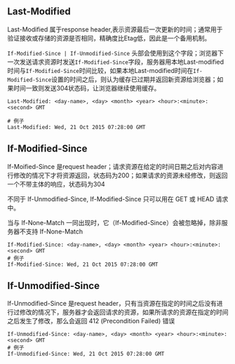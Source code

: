 
## Last-Modified
Last-Modified 属于response header,表示资源最后一次更新的时间；通常用于验证接收或存储的资源是否相同，精确度比Etag低，因此是一个备用机制。


`If-Modified-Since | If-Unmodified-Since` 头部会使用到这个字段；浏览器下一次发送请求资源时发送`If-Modified-Since`字段，服务器用本地Last-modified时间与`If-Modified-Since`时间比较，如果本地Last-modified时间在`If-Modified-Since`设置的时间之后，则认为缓存已过期并返回新资源给浏览器；如果时间一致则发送304状态码，让浏览器继续使用缓存。

```shell
Last-Modified: <day-name>, <day> <month> <year> <hour>:<minute>:<second> GMT

# 例子
Last-Modified: Wed, 21 Oct 2015 07:28:00 GMT 
```

## If-Modified-Since
If-Moified-Since 是request header；请求资源在给定的时间日期之后对内容进行修改的情况下才将资源返回，状态码为200；如果请求的资源未经修改，则返回一个不带主体的响应，状态码为304

不同于  If-Unmodified-Since, If-Modified-Since 只可以用在 GET 或 HEAD 请求中。

当与 If-None-Match 一同出现时，它（If-Modified-Since）会被忽略掉，除非服务器不支持 If-None-Match
```shell
If-Modified-Since: <day-name>, <day> <month> <year> <hour>:<minute>:<second> GMT
# 例子
If-Modified-Since: Wed, 21 Oct 2015 07:28:00 GMT 
```

## If-Unmodified-Since 
If-Unmodified-Since 是request header，只有当资源在指定的时间之后没有进行过修改的情况下，服务器才会返回请求的资源，如果所请求的资源在指定的时间之后发生了修改，那么会返回 412 (Precondition Failed) 错误
```shell
If-Unmodified-Since: <day-name>, <day> <month> <year> <hour>:<minute>:<second> GMT
# 例子
If-Unmodified-Since: Wed, 21 Oct 2015 07:28:00 GMT 
```





